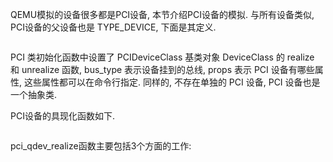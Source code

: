 
QEMU模拟的设备很多都是PCI设备, 本节介绍PCI设备的模拟. 与所有设备类似, PCI设备的父设备也是 TYPE_DEVICE, 下面是其定义. 

```cpp

```

PCI 类初始化函数中设置了 PCIDeviceClass 基类对象 DeviceClass 的 realize 和 unrealize 函数, bus_type 表示设备挂到的总线, props 表示 PCI 设备有哪些属性, 这些属性都可以在命令行指定. 同样的, 不存在单独的 PCI 设备, PCI 设备也是一个抽象类. 

PCI设备的具现化函数如下.

```cpp

```

pci_qdev_realize函数主要包括3个方面的工作:




